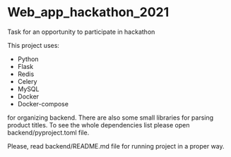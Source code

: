 # Web_app_hackathon_2021
Task for an opportunity to participate in hackathon

This project uses:
  * Python 
  * Flask 
  * Redis
  * Celery 
  * MySQL
  * Docker 
  * Docker-compose

for organizing backend. There are also some small libraries for parsing product titles.
To see the whole dependencies list please open backend/pyproject.toml file.

Please, read backend/README.md file for running project 
in a proper way.